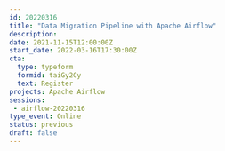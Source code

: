 ```yaml
---
id: 20220316
title: "Data Migration Pipeline with Apache Airflow"
description: 
date: 2021-11-15T12:00:00Z
start_date: 2022-03-16T17:30:00Z
cta: 
  type: typeform
  formid: taiGy2Cy
  text: Register
projects: Apache Airflow
sessions: 
 - airflow-20220316
type_event: Online
status: previous
draft: false
---
```




